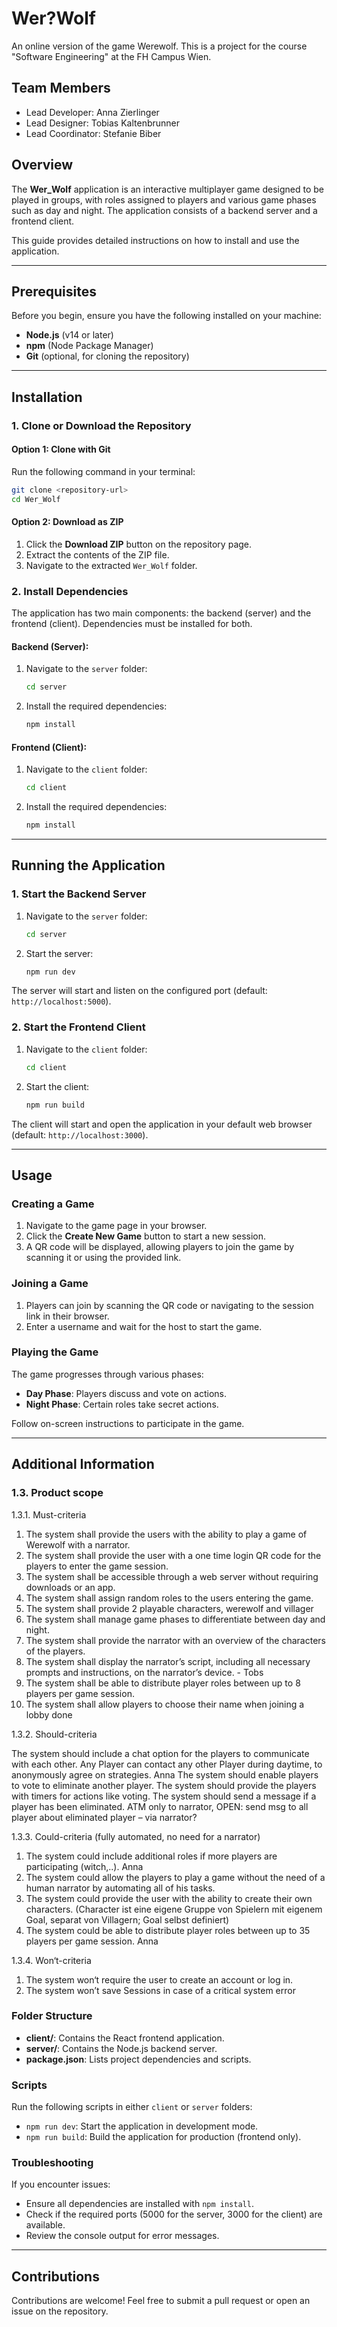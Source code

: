 # Wer?Wolf

An online version of the game Werewolf. This is a project for the course "Software Engineering" at the FH Campus Wien.

## Team Members
* Lead Developer: Anna Zierlinger
* Lead Designer: Tobias Kaltenbrunner
* Lead Coordinator: Stefanie Biber

## Overview
The **Wer_Wolf** application is an interactive multiplayer game designed to be played in groups, with roles assigned to players and various game phases such as day and night. The application consists of a backend server and a frontend client.

This guide provides detailed instructions on how to install and use the application.

---

## Prerequisites
Before you begin, ensure you have the following installed on your machine:

- **Node.js** (v14 or later)
- **npm** (Node Package Manager)
- **Git** (optional, for cloning the repository)

---

## Installation

### 1. Clone or Download the Repository

#### Option 1: Clone with Git
Run the following command in your terminal:
```bash
git clone <repository-url>
cd Wer_Wolf
```

#### Option 2: Download as ZIP
1. Click the **Download ZIP** button on the repository page.
2. Extract the contents of the ZIP file.
3. Navigate to the extracted `Wer_Wolf` folder.

### 2. Install Dependencies
The application has two main components: the backend (server) and the frontend (client). Dependencies must be installed for both.

#### Backend (Server):
1. Navigate to the `server` folder:
   ```bash
   cd server
   ```
2. Install the required dependencies:
   ```bash
   npm install
   ```

#### Frontend (Client):
1. Navigate to the `client` folder:
   ```bash
   cd client
   ```
2. Install the required dependencies:
   ```bash
   npm install
   ```

---

## Running the Application

### 1. Start the Backend Server
1. Navigate to the `server` folder:
   ```bash
   cd server
   ```
2. Start the server:
   ```bash
   npm run dev
   ```

The server will start and listen on the configured port (default: `http://localhost:5000`).

### 2. Start the Frontend Client
1. Navigate to the `client` folder:
   ```bash
   cd client
   ```
2. Start the client:
   ```bash
   npm run build
   ```

The client will start and open the application in your default web browser (default: `http://localhost:3000`).

---

## Usage

### Creating a Game
1. Navigate to the game page in your browser.
2. Click the **Create New Game** button to start a new session.
3. A QR code will be displayed, allowing players to join the game by scanning it or using the provided link.

### Joining a Game
1. Players can join by scanning the QR code or navigating to the session link in their browser.
2. Enter a username and wait for the host to start the game.

### Playing the Game
The game progresses through various phases:
- **Day Phase**: Players discuss and vote on actions.
- **Night Phase**: Certain roles take secret actions.

Follow on-screen instructions to participate in the game.

---
## Additional Information

### 1.3.	Product scope

1.3.1.	Must-criteria

1. The system shall provide the users with the ability to play a game of Werewolf with a narrator.
2. The system shall provide the user with a one time login QR code for the players to enter the game session.
3. The system shall be accessible through a web server without requiring downloads or an app.
4. The system shall assign random roles to the users entering the game.
5. The system shall provide 2 playable characters, werewolf and villager
6. The system shall manage game phases to differentiate between day and night.
7. The system shall provide the narrator with an overview of the characters of the players.
8. The system shall display the narrator’s script, including all necessary prompts and instructions, on the narrator’s device. - Tobs
9. The system shall be able to distribute player roles between up to 8 players per game session.
10. The system shall allow players to choose their name when joining a lobby done

1.3.2.	Should-criteria

The system should include a chat option for the players to communicate with each other. Any Player can contact any other Player during daytime, to anonymously agree on strategies. Anna
The system should enable players to vote to eliminate another player.
The system should provide the players with timers for actions like voting.
The system should send a message if a player has been eliminated. ATM only to narrator, OPEN: send msg to all player about eliminated player – via narrator?

1.3.3.	Could-criteria (fully automated, no need for a narrator)

1. The system could include additional roles if more players are participating (witch,..). Anna
2. The system could allow the players to play a game without the need of a human narrator by automating all of his tasks.
3. The system could provide the user with the ability to create their own characters. (Character ist eine eigene Gruppe von Spielern mit eigenem Goal, separat von Villagern; Goal selbst definiert)
4. The system could be able to distribute player roles between up to 35 players per game session. Anna

1.3.4.	Won‘t-criteria

1. The system won‘t require the user to create an account or log in.
2. The system won’t save Sessions in case of a critical system error

### Folder Structure
- **client/**: Contains the React frontend application.
- **server/**: Contains the Node.js backend server.
- **package.json**: Lists project dependencies and scripts.

### Scripts
Run the following scripts in either `client` or `server` folders:

- `npm run dev`: Start the application in development mode.
- `npm run build`: Build the application for production (frontend only).

### Troubleshooting
If you encounter issues:
- Ensure all dependencies are installed with `npm install`.
- Check if the required ports (5000 for the server, 3000 for the client) are available.
- Review the console output for error messages.

---

## Contributions
Contributions are welcome! Feel free to submit a pull request or open an issue on the repository.

